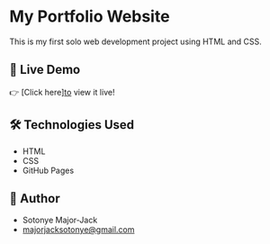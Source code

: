 # My Portfolio Website

This is my first solo web development project using HTML and CSS.

## 📁 Live Demo
👉 [Click here][to](https://sotty24.github.io/Portfolio/) view it live!

## 🛠 Technologies Used
- HTML
- CSS
- GitHub Pages

## 🚀 Author
- Sotonye Major-Jack
- majorjacksotonye@gmail.com
